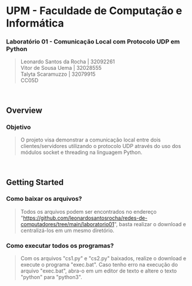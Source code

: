
# UPM - Faculdade de Computação e Informática

### Laboratório 01 - Comunicação Local com Protocolo UDP em Python
> Leonardo Santos da Rocha | 32092261</br>
Vitor de Sousa Uema | 32028555</br>
Talyta Scaramuzzo | 32079915</br>
CC05D

</br>

## Overview

### Objetivo
> O projeto visa demonstrar a comunicação local entre dois clientes/servidores utilizando o protocolo UDP através do uso dos módulos socket e threading na linguagem Python.

</br>

## Getting Started

### Como baixar os arquivos?
> Todos os arquivos podem ser encontrados no endereço "https://github.com/leonardosantosrocha/redes-de-computadores/tree/main/laboratorio01", basta realizar o download e centralizá-los em um mesmo diretório.

### Como executar todos os programas?
> Com os arquivos "cs1.py" e "cs2.py" baixados, realize o download e execute o programa "exec.bat".
> Caso tenho erro na execução do arquivo "exec.bat", abra-o em um editor de texto e altere o texto "python" para "python3".
